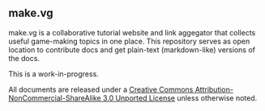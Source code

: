 make.vg
-------

make.vg is a collaborative tutorial website and link aggegator that collects useful game-making topics in one place.
This repository serves as open location to contribute docs and get plain-text (markdown-like) versions of the docs.

This is a work-in-progress.

All documents are released under a [Creative Commons Attribution-NonCommercial-ShareAlike 3.0 Unported License](http://creativecommons.org/licenses/by-nc-sa/3.0/) unless otherwise noted.